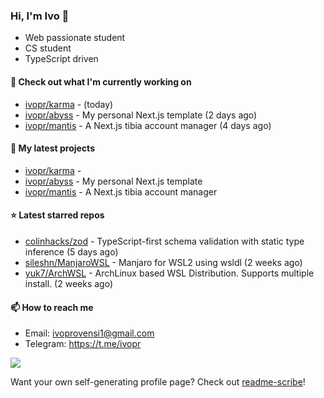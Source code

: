 ### Hi, I'm Ivo 👋

* Web passionate student
* CS student
* TypeScript driven

#### 👷 Check out what I'm currently working on

- [ivopr/karma](https://github.com/ivopr/karma) -  (today)
- [ivopr/abyss](https://github.com/ivopr/abyss) - My personal Next.js template (2 days ago)
- [ivopr/mantis](https://github.com/ivopr/mantis) - A Next.js tibia account manager (4 days ago)

#### 🌱 My latest projects

- [ivopr/karma](https://github.com/ivopr/karma) - 
- [ivopr/abyss](https://github.com/ivopr/abyss) - My personal Next.js template
- [ivopr/mantis](https://github.com/ivopr/mantis) - A Next.js tibia account manager

#### ⭐️ Latest starred repos

- [colinhacks/zod](https://github.com/colinhacks/zod) - TypeScript-first schema validation with static type inference (5 days ago)
- [sileshn/ManjaroWSL](https://github.com/sileshn/ManjaroWSL) - Manjaro for WSL2 using wsldl (2 weeks ago)
- [yuk7/ArchWSL](https://github.com/yuk7/ArchWSL) - ArchLinux based WSL Distribution. Supports multiple install. (2 weeks ago)

#### 📫 How to reach me

- Email: [ivoprovensi1@gmail.com](mailto://ivoprovensi1@gmail.com)
- Telegram: https://t.me/ivopr

![](https://github-readme-stats.vercel.app/api/top-langs/?username=ivopr&layout=compact&theme=react)

Want your own self-generating profile page? Check out [readme-scribe](https://github.com/muesli/readme-scribe)!
